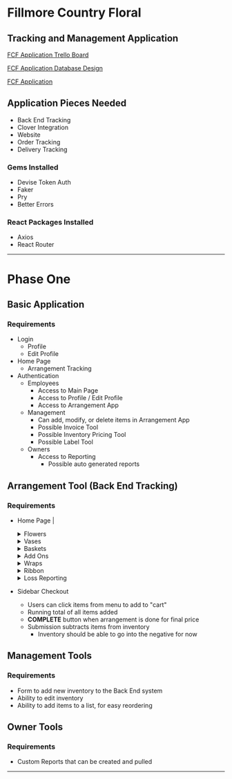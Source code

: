 # Fillmore Country Floral
## Tracking and Management Application

[FCF Application Trello Board](https://trello.com/b/ZTW4NWlN/fcf-application)

[FCF Application Database Design](https://lucid.app/lucidchart/4740ecb0-4950-427f-bec1-e1bf802aa386/edit?beaconFlowId=A91577D85DEBDF47&invitationId=inv_7b96c416-9f50-4151-bf5a-244f36f8e6af&page=0_0#)

[FCF Application](https://www.figma.com/file/XzhvCIL0PjnghFP7faPs3W/FCF-Wireframes?node-id=0%3A1)

## Application Pieces Needed
- Back End Tracking
- Clover Integration
- Website
- Order Tracking
- Delivery Tracking

### Gems Installed
- Devise Token Auth
- Faker
- Pry
- Better Errors

### React Packages Installed
- Axios
- React Router

---

# Phase One

## Basic Application
### Requirements
- Login
    - Profile
    - Edit Profile
- Home Page
    - Arrangement Tracking
- Authentication
    - Employees
        - Access to Main Page
        - Access to Profile / Edit Profile
        - Access to Arrangement App
    - Management
        - Can add, modify, or delete items in Arrangement App
        - Possible Invoice Tool
        - Possible Inventory Pricing Tool
        - Possible Label Tool
    - Owners
        - Access to Reporting
            - Possible auto generated reports

## Arrangement Tool (Back End Tracking)
### Requirements
- Home Page
    |
    <details>
    <summary>Flowers</summary>
        |Type|
        |Name|
        |Picture|
        - Type
        - Name
        - Picture
        - Wholesale Price
        - Retail Price (Calculated from Wholesale Price)
        - Quantity
    </details>
    
    <details>
    <summary>Vases</summary>
        - Type
        - Size
        - Picture
        - Wholesale Price
        - Retail Price (Calculated from Wholesale Price)
        - Quantity
    </details>

    <details>
    <summary>Baskets</summary>
        - Type
        - Size
        - Picture
        - Wholesale Price
        - Retail Price (Calculated from Wholesale Price)
        - Quantity
    </details>

    <details>
    <summary>Add Ons</summary>
        - Type
        - Name
        - Picture
        - Supplier
        - Wholesale Price
        - Retail Price (Calculated from Wholesale Price)
    </details>

    <details>
    <summary>Wraps</summary>
        - Color
        - Picture
        - Material
        - Wholesale Price
        - Retail Price (Calculated from Wholesale Price)
        - Quantity
    </details>

    <details>
    <summary>Ribbon</summary>
        - Color
        - Size
        - Picture
        - Quantity
    </details>

    <details>
    <summary>Loss Reporting</summary>
        - Employee Pin
        - Item Name
        - Description
        - Thrown Away / Returned
        - Supplier
        - Invoice Number
        - Price from Invoice / Wholesale Price from Database
    </details>

- Sidebar Checkout
    - Users can click items from menu to add to "cart"
    - Running total of all items added
    - **COMPLETE** button when arrangement is done for final price
    - Submission subtracts items from inventory
        - Inventory should be able to go into the negative for now

## Management Tools
### Requirements
- Form to add new inventory to the Back End system
- Ability to edit inventory
- Ability to add items to a list, for easy reordering

## Owner Tools
### Requirements
- Custom Reports that can be created and pulled

---
